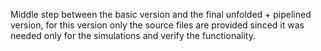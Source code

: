 Middle step between the basic version and the final unfolded + pipelined version, for this version only the source files are provided sinced it was needed only for the simulations and verify the functionality.